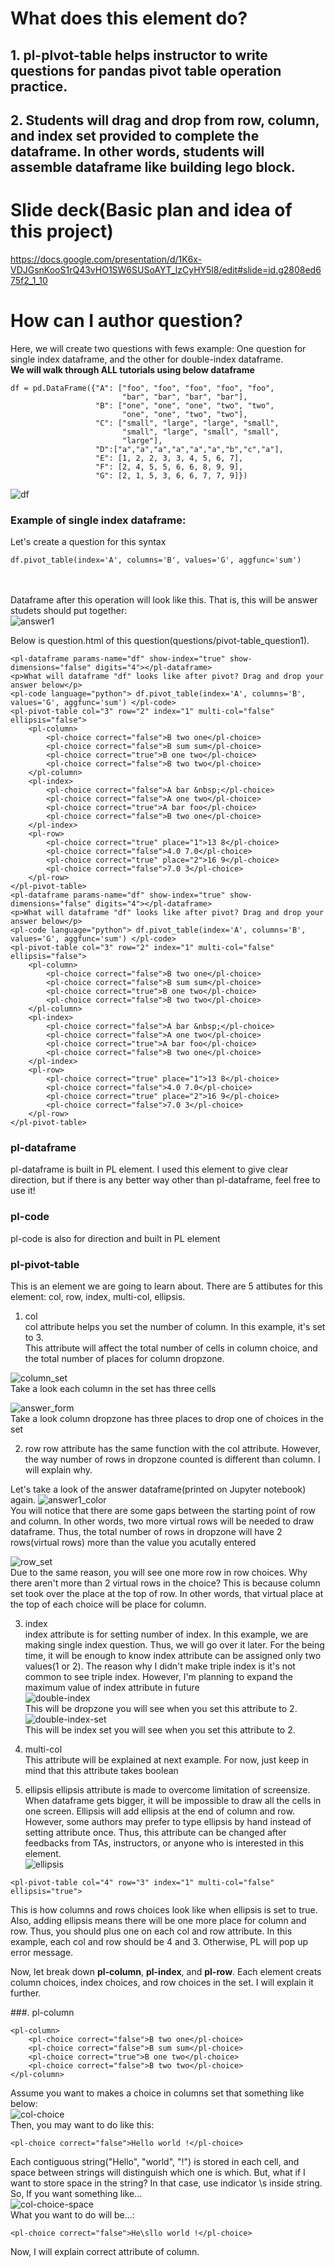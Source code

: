 #  What does this element do?
## 1. pl-plvot-table helps instructor to write questions for pandas pivot table operation practice.  
## 2. Students will drag and drop from row, column, and index set provided to complete the dataframe. In other words, students will assemble dataframe like building lego block.  


# Slide deck(Basic plan and idea of this project)
https://docs.google.com/presentation/d/1K6x-VDJGsnKooS1rQ43vHO1SW6SUSoAYT_lzCyHY5l8/edit#slide=id.g2808ed675f2_1_10

# How can I author question?
Here, we will create two questions with fews example: One question for single index dataframe, and the other for double-index dataframe.  
**We will walk through ALL tutorials using below dataframe**
```
df = pd.DataFrame({"A": ["foo", "foo", "foo", "foo", "foo",
                         "bar", "bar", "bar", "bar"],
                   "B": ["one", "one", "one", "two", "two",
                         "one", "one", "two", "two"],
                   "C": ["small", "large", "large", "small",
                         "small", "large", "small", "small",
                         "large"],
                   "D":["a","a","a","a","a","a","b","c","a"],
                   "E": [1, 2, 2, 3, 3, 4, 5, 6, 7],
                   "F": [2, 4, 5, 5, 6, 6, 8, 9, 9],
                   "G": [2, 1, 5, 3, 6, 6, 7, 7, 9]})
```
![df](img_readme/dataframe.png)  

### Example of single index dataframe:

Let's create a question for this syntax  
```
df.pivot_table(index='A', columns='B', values='G', aggfunc='sum')
```
\
\
Dataframe after this operation will look like this. That is, this will be answer studets should put together:  
![answer1](img_readme/answer1.png)  

Below is question.html of this question(questions/pivot-table_question1).
```
<pl-dataframe params-name="df" show-index="true" show-dimensions="false" digits="4"></pl-dataframe>
<p>What will dataframe "df" looks like after pivot? Drag and drop your answer below</p>
<pl-code language="python"> df.pivot_table(index='A', columns='B', values='G', aggfunc='sum') </pl-code>
<pl-pivot-table col="3" row="2" index="1" multi-col="false" ellipsis="false">
    <pl-column>
        <pl-choice correct="false">B two one</pl-choice>
        <pl-choice correct="false">B sum sum</pl-choice>
        <pl-choice correct="true">B one two</pl-choice>
        <pl-choice correct="false">B two two</pl-choice>
    </pl-column>
    <pl-index>
        <pl-choice correct="false">A bar &nbsp;</pl-choice>
        <pl-choice correct="false">A one two</pl-choice>
        <pl-choice correct="true">A bar foo</pl-choice>
        <pl-choice correct="false">B two one</pl-choice>
    </pl-index>
    <pl-row>
        <pl-choice correct="true" place="1">13 8</pl-choice>
        <pl-choice correct="false">4.0 7.0</pl-choice>
        <pl-choice correct="true" place="2">16 9</pl-choice>
        <pl-choice correct="false">7.0 3</pl-choice>
    </pl-row>
</pl-pivot-table>
<pl-dataframe params-name="df" show-index="true" show-dimensions="false" digits="4"></pl-dataframe>
<p>What will dataframe "df" looks like after pivot? Drag and drop your answer below</p>
<pl-code language="python"> df.pivot_table(index='A', columns='B', values='G', aggfunc='sum') </pl-code>
<pl-pivot-table col="3" row="2" index="1" multi-col="false" ellipsis="false">
    <pl-column>
        <pl-choice correct="false">B two one</pl-choice>
        <pl-choice correct="false">B sum sum</pl-choice>
        <pl-choice correct="true">B one two</pl-choice>
        <pl-choice correct="false">B two two</pl-choice>
    </pl-column>
    <pl-index>
        <pl-choice correct="false">A bar &nbsp;</pl-choice>
        <pl-choice correct="false">A one two</pl-choice>
        <pl-choice correct="true">A bar foo</pl-choice>
        <pl-choice correct="false">B two one</pl-choice>
    </pl-index>
    <pl-row>
        <pl-choice correct="true" place="1">13 8</pl-choice>
        <pl-choice correct="false">4.0 7.0</pl-choice>
        <pl-choice correct="true" place="2">16 9</pl-choice>
        <pl-choice correct="false">7.0 3</pl-choice>
    </pl-row>
</pl-pivot-table>
```
### pl-dataframe
pl-dataframe is built in PL element. I used this element to give clear direction, but if there is any better way other than pl-dataframe, feel free to use it!
### pl-code
pl-code is also for direction and built in PL element
### pl-pivot-table
This is an element we are going to learn about. There are 5 attibutes for this element: col, row, index, multi-col, ellipsis.  
1. col  
col attribute helps you set the number of column. In this example, it's set to 3.  
This attribute will affect the total number of cells in column choice, and the total number of places for column dropzone.  
  
  
![column_set](img_readme/column_set.png)  
Take a look each column in the set has three cells  

![answer_form](img_readme/answer_form.png)  
Take a look column dropzone has three places to drop one of choices in the set
  
2. row
row attribute has the same function with the col attribute. However, the way number of rows in dropzone counted is different than column. I will explain why.  

Let's take a look of the answer dataframe(printed on Jupyter notebook) again.
![answer1_color](img_readme/answer1_color.png)  
You will notice that there are some gaps between the starting point of row and column. In other words, two more virtual rows will be needed to draw dataframe. Thus, the total number of rows in dropzone will have 2 rows(virtual rows) more than the value you acutally entered  

![row_set](img_readme/row_set.png)  
Due to the same reason, you will see one more row in row choices. Why there aren't more than 2 virtual rows in the choice? This is because column set took over the place at the top of row. In other words, that virtual place at the top of each choice will be place for column.

3. index  
index attribute is for setting number of index. In this example, we are making single index question. Thus, we will go over it later. For the being time, it will be enough to know index attribute can be assigned only two values(1 or 2). The reason why I didn't make triple index is it's not common to see triple index. However, I'm planning to expand the maximum value of index attribute in future  
![double-index](img_readme/double-index.png)  
This will be dropzone you will see when you set this attribute to 2.  
![double-index-set](img_readme/double-index-set.png)  
This will be index set you will see when you set this attribute to 2.  

4. multi-col  
This attribute will be explained at next example. For now, just keep in mind that this attribute takes boolean  

5. ellipsis
ellipsis attribute is made to overcome limitation of screensize. When dataframe gets bigger, it will be impossible to draw all the cells in one screen. Ellipsis will add ellipsis at the end of column and row. However, some authors may prefer to type ellipsis by hand instead of setting attribute once. Thus, this attribute can be changed after feedbacks from TAs, instructors, or anyone who is interested in this element.  
![ellipsis](img_readme/ellipsis.png)  
```
<pl-pivot-table col="4" row="3" index="1" multi-col="false" ellipsis="true">
```
This is how columns and rows choices look like when ellipsis is set to true. Also, adding ellipsis means there will be one more place for column and row. Thus, you should plus one on each col and row attribute. In this example, each col and row should be 4 and 3. Otherwise, PL will pop up error message.

Now, let break down **pl-column**, **pl-index**, and **pl-row**. Each element creats column choices, index choices, and row choices in the set. I will explain it further.  

###. pl-column  
```
<pl-column>
    <pl-choice correct="false">B two one</pl-choice>
    <pl-choice correct="false">B sum sum</pl-choice>
    <pl-choice correct="true">B one two</pl-choice>
    <pl-choice correct="false">B two two</pl-choice>
</pl-column>
```
Assume you want to makes a choice in columns set that something like below:  
![col-choice](img_readme/col-choice.png)  
Then, you may want to do like this:  
```
<pl-choice correct="false">Hello world !</pl-choice>
```
Each contiguous string("Hello", "world", "!") is stored in each cell, and space between strings will distinguish which one is which. But, what if I want to store space in the string? In that case, use indicator \s inside string. So, If you want something like...  
![col-choice-space](img_readme/col-choice-space.png)  
What you want to do will be...:  
```
<pl-choice correct="false">He\sllo world !</pl-choice>
```
Now, I will explain correct attribute of column. 
